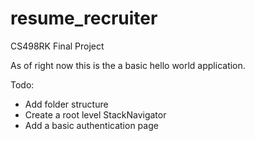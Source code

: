 # resume_recruiter
CS498RK Final Project

As of right now this is the a basic hello world application.

Todo:
- Add folder structure
- Create a root level StackNavigator
- Add a basic authentication page
